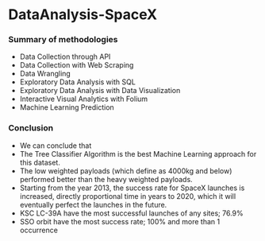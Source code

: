 # DataAnalysis-SpaceX

### Summary of methodologies
* Data Collection through API
* Data Collection with Web Scraping
* Data Wrangling
* Exploratory Data Analysis with SQL
* Exploratory Data Analysis with Data Visualization
* Interactive Visual Analytics with Folium
* Machine Learning Prediction
### Conclusion
* We can conclude that
* The Tree Classifier Algorithm is the best Machine Learning approach for this dataset.
* The low weighted payloads (which define as 4000kg and below) performed better 
than the heavy weighted payloads.
* Starting from the year 2013, the success rate for SpaceX launches is increased, 
directly proportional time in years to 2020, which it will eventually perfect the 
launches in the future.
* KSC LC-39A have the most successful launches of any sites; 76.9%
* SSO orbit have the most success rate; 100% and more than 1 occurrence
